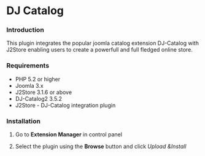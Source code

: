 # DJ Catalog

### Introduction
This plugin integrates the popular joomla catalog extension DJ-Catalog with J2Store enabling users to create a powerfull and full fledged online store. 

### Requirements
* PHP 5.2 or higher
* Joomla 3.x
* J2Store 3.1.6 or above
* DJ-Catalog2 3.5.2
* J2Store - DJ-Catalog integration plugin

### Installation
1. Go to **Extension Manager** in control panel

2. Select the plugin using the **Browse** button and click *Upload &Install*


































